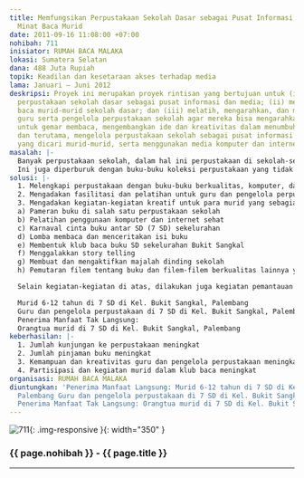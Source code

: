 ```yaml
---
title: Memfungsikan Perpustakaan Sekolah Dasar sebagai Pusat Informasi, Media & Penumbuhan
  Minat Baca Murid
date: 2011-09-16 11:08:00 +07:00
nohibah: 711
inisiator: RUMAH BACA MALAKA
lokasi: Sumatera Selatan
dana: 488 Juta Rupiah
topik: Keadilan dan kesetaraan akses terhadap media
lama: Januari – Juni 2012
deskripsi: Proyek ini merupakan proyek rintisan yang bertujuan untuk (i) memfungsikan
  perpustakaan sekolah dasar sebagai pusat informasi dan media; (ii) menumbuhkan minat
  baca murid-murid sekolah dasar; dan (iii) melatih, mengarahkan, dan memberdayakan
  guru serta pengelola perpustakaan sekolah agar mereka bisa mengarahkan para murid
  untuk gemar membaca, mengembangkan ide dan kreativitas dalam menumbuhkan minat baca
  dan terutama, mengelola perpustakaan sekolah sebagai pusat informasi dan pengetahuan
  yang dicari murid-murid, serta menggunakan media komputer dan internet secara sehat.
masalah: |-
  Banyak perpustakaan sekolah, dalam hal ini perpustakaan di sekolah-sekolah dasar di Kelurahan Bukit Sangkal, Palembang, yang tidak berfungsi dan digunakan secara maksimal. Sementara, minat baca murid-murid pun rendah, baik karena kesadaran orangtua untuk mendorong anak membaca masih kurang, juga karena dampak media seperti televisi, telepon genggam, dan lainnya, sehingga perpustakaan dan buku-buku di dalamnya tidak berfungsi dan tidak dibaca.
  Ini juga diperburuk dengan buku-buku koleksi perpustakaan yang tidak menarik secara visual dan tidak mengundang rasa ingin tahu murid. Selain itu, kesadaran dan kemampuan guru atau pengelola perpustakaan untuk menjadikan perpustakaan sebagai tempat yang menarik sangatlah kurang.
solusi: |-
  1. Melengkapi perpustakaan dengan buku-buku berkualitas, komputer, dan jaringan internet.
  2. Mengadakan fasilitasi dan pelatihan untuk guru dan pengelola perpustakaan secara rutin selama satu tahun dan memastikan mereka bisa
  3. Mengadakan kegiatan-kegiatan kreatif untuk para murid yang sebagian besar terpusat di perpustakaan sekolah, di antaranya:
  a) Pameran buku di salah satu perpustakaan sekolah
  b) Pelatihan penggunaan komputer dan internet sehat
  c) Karnaval cinta buku antar SD (7 SD) sekelurahan
  d) Lomba membaca dan menceritakan isi buku
  e) Membentuk klub baca buku SD sekelurahan Bukit Sangkal
  f) Menggalakkan story telling
  g) Membuat dan mengaktifkan majalah dinding sekolah
  h) Pemutaran filem tentang buku dan filem-filem berkualitas lainnya yang disesuaikan dengan usia murid SD

  Selain kegiatan-kegiatan di atas, dilakukan juga kegiatan pemantauan dan pendampingan secara rutin ke sekolah-sekolah yang ditunjuk.

  Murid 6-12 tahun di 7 SD di Kel. Bukit Sangkal, Palembang
  Guru dan pengelola perpustakaan di 7 SD di Kel. Bukit Sangkal, Palembang
  Penerima Manfaat Tak Langsung:
  Orangtua murid di 7 SD di Kel. Bukit Sangkal, Palembang
keberhasilan: |-
  1. Jumlah kunjungan ke perpustakaan meningkat
  2. Jumlah pinjaman buku meningkat
  3. Kemampuan dan kreativitas guru dan pengelola perpustakaan meningkat dalam hal mengelola perpustakaan dan menumbuhkan minat baca murid
  4. Partisipasi dan kegiatan murid dalam klub baca meningkat
organisasi: RUMAH BACA MALAKA
diuntungkan: 'Penerima Manfaat Langsung: Murid 6-12 tahun di 7 SD di Kel. Bukit Sangkal,
  Palembang Guru dan pengelola perpustakaan di 7 SD di Kel. Bukit Sangkal, Palembang
  Penerima Manfaat Tak Langsung: Orangtua murid di 7 SD di Kel. Bukit Sangkal, Palembang '
---
```


![711](/static/img/hibahcmb/711.png){: .img-responsive }{: width="350" }

### {{ page.nohibah }} - {{ page.title }}

---
